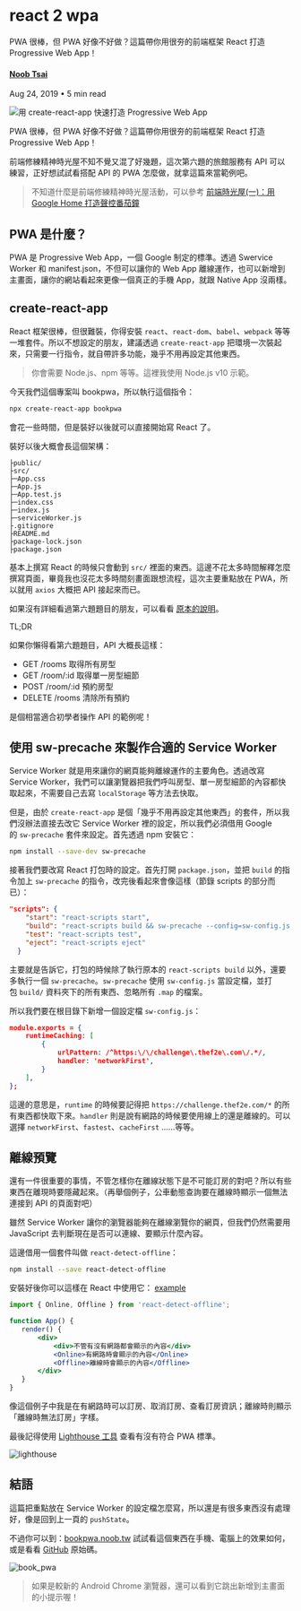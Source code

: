 # react 2 wpa

PWA 很棒，但 PWA 好像不好做？這篇帶你用很夯的前端框架 React 打造 Progressive Web App！

#### [Noob Tsai](https://noob.tw/author/noobtw/)

Aug 24, 2019 • 5 min read

![用 create-react-app 快速打造 Progressive Web App](https://img.noob.tw/2019/08/book_pwa.jpg)

PWA 很棒，但 PWA 好像不好做？這篇帶你用很夯的前端框架 React 打造 Progressive Web App！

前端修練精神時光屋不知不覺又混了好幾題，這次第六題的旅館服務有 API 可以練習，正好想試試看搭配 API 的 PWA 怎麼做，就拿這篇來當範例吧。

> 不知道什麼是前端修練精神時光屋活動，可以參考 [前端時光屋(一)：用 Google Home 打造聲控番茄鐘](https://noob.tw/pomodoro-with-google-home/)

## PWA 是什麼？

PWA 是 Progressive Web App，一個 Google 制定的標準。透過 Swervice Worker 和 manifest.json，不但可以讓你的 Web App 離線運作，也可以新增到主畫面，讓你的網站看起來更像一個真正的手機 App，就跟 Native App 沒兩樣。

## create-react-app

React 框架很棒，但很難裝，你得安裝 `react`、`react-dom`、`babel`、`webpack` 等等一堆套件。所以不想設定的朋友，建議透過 `create-react-app` 把環境一次裝起來，只需要一行指令，就自帶許多功能，幾乎不用再設定其他東西。

> 你會需要 Node.js、npm 等等。這裡我使用 Node.js v10 示範。

今天我們這個專案叫 bookpwa，所以執行這個指令：

```bash
npx create-react-app bookpwa
```

會花一些時間，但是裝好以後就可以直接開始寫 React 了。

裝好以後大概會長這個架構：

```
├public/
├src/
├─App.css
├─App.js
├─App.test.js
├─index.css
├─index.js
├─serviceWorker.js
├.gitignore
├README.md
├package-lock.json
├package.json
```

基本上撰寫 React 的時候只會動到 `src/` 裡面的東西。這邊不花太多時間解釋怎麼撰寫頁面，畢竟我也沒花太多時間刻畫面跟想流程，這次主要重點放在 PWA，所以就用 `axios` 大概把 API 接起來而已。

如果沒有詳細看過第六題題目的朋友，可以看看 [原本的說明](https://challenge.thef2e.com/news/17)。

TL;DR

如果你懶得看第六題題目，API 大概長這樣：

- GET /rooms 取得所有房型
- GET /room/:id 取得單一房型細節
- POST /room/:id 預約房型
- DELETE /rooms 清除所有預約

是個相當適合初學者操作 API 的範例呢！

## 使用 sw-precache 來製作合適的 Service Worker

Service Worker 就是用來讓你的網頁能夠離線運作的主要角色。透過改寫 Service Worker，我們可以讓瀏覽器把我們呼叫房型、單一房型細節的內容都快取起來，不需要自己去寫 `localStorage` 等方法去快取。

但是，由於 `create-react-app` 是個「幾乎不用再設定其他東西」的套件，所以我們沒辦法直接去改它 Service Worker 裡的設定，所以我們必須借用 Google 的 `sw-precache` 套件來設定。首先透過 npm 安裝它：

```bash
npm install --save-dev sw-precache
```

接著我們要改寫 React 打包時的設定。首先打開 `package.json`，並把 `build` 的指令加上 `sw-precache` 的指令，改完後看起來會像這樣（節錄 scripts 的部分而已）：

```json
"scripts": {
    "start": "react-scripts start",
    "build": "react-scripts build && sw-precache --config=sw-config.js --root='build/' --static-file-globs='build/**/!(*map*)'",
    "test": "react-scripts test",
    "eject": "react-scripts eject"
  }
```

主要就是告訴它，打包的時候除了執行原本的 `react-scripts build` 以外，還要多執行一個 `sw-precache`。`sw-precache` 使用 `sw-config.js` 當設定檔，並打包 `build/` 資料夾下的所有東西、忽略所有 `.map` 的檔案。

所以我們要在根目錄下新增一個設定檔 `sw-config.js`：

```json
module.exports = {
    runtimeCaching: [
        {
            urlPattern: /^https:\/\/challenge\.thef2e\.com\/.*/,
            handler: 'networkFirst',
        }
    ],
};
```

這邊的意思是，`runtime` 的時候要記得把 `https://challenge.thef2e.com/*` 的所有東西都快取下來。`handler` 則是說有網路的時候要使用線上的還是離線的。可以選擇 `networkFirst`、`fastest`、`cacheFirst` ......等等。

## 離線預覽

還有一件很重要的事情，不管怎樣你在離線狀態下是不可能訂房的對吧？所以有些東西在離現時要隱藏起來。（再舉個例子，公車動態查詢要在離線時顯示一個無法連接到 API 的頁面對吧）

雖然 Service Worker 讓你的瀏覽器能夠在離線瀏覽你的網頁，但我們仍然需要用 JavaScript 去判斷現在是否可以連線、要顯示什麼內容。

這邊借用一個套件叫做 `react-detect-offline`：

```bash
npm install --save react-detect-offline
```

安裝好後你可以這樣在 React 中使用它：  [example](https://github.com/NoobTW/thef2e_2019/blob/master/week6/src/App.js)

```jsx
import { Online, Offline } from 'react-detect-offline';

function App() {
   render() {
       <div>
           <div>不管有沒有網路都會顯示的內容</div>
           <Online>有網路時會顯示的內容</Online>
           <Offline>離線時會顯示的內容</Offline>
       </div>
   }
}
```

像這個例子中我是在有網路時可以訂房、取消訂房、查看訂房資訊；離線時則顯示「離線時無法訂房」字樣。

最後記得使用 [Lighthouse 工具](https://developers.google.com/web/tools/lighthouse/?hl=zh-tw) 查看有沒有符合 PWA 標準。

![lighthouse](https://img.noob.tw/2019/08/lighthouse.png)

## 結語

這篇把重點放在 Service Worker 的設定檔怎麼寫，所以還是有很多東西沒有處理好，像是回到上一頁的 `pushState`。

不過你可以到：[bookpwa.noob.tw](https://bookpwa.noob.tw/) 試試看這個東西在手機、電腦上的效果如何，或是看看 [GitHub](https://github.com/NoobTW/thef2e_2019/tree/master/week6) 原始碼。

![book_pwa](https://img.noob.tw/2019/08/book_pwa.jpg)

> 如果是較新的 Android Chrome 瀏覽器，還可以看到它跳出新增到主畫面的小提示喔！
